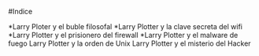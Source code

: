 
#Indice

*Larry Ploter y el buble filosofal
*Larry Plotter y la clave secreta del wifi
*Larry Plotter y el prisionero del firewall
*Larry Plotter y el malware de fuego
Larry Plotter y la orden de Unix
Larry Plotter y el misterio del Hacker
